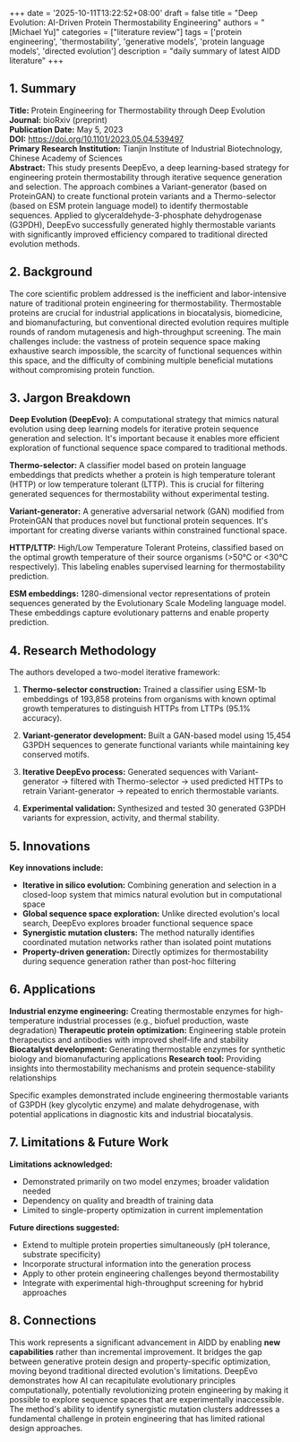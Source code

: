 +++
date = '2025-10-11T13:22:52+08:00'
draft = false
title = "Deep Evolution: AI-Driven Protein Thermostability Engineering"
authors = "[Michael Yu]"
categories = ["literature review"]
tags = ['protein engineering', 'thermostability', 'generative models', 'protein language models', 'directed evolution']
description = "daily summary of latest AIDD literature"
+++


## 1. Summary

**Title:** Protein Engineering for Thermostability through Deep Evolution  
**Journal:** bioRxiv (preprint)  
**Publication Date:** May 5, 2023  
**DOI:** https://doi.org/10.1101/2023.05.04.539497  
**Primary Research Institution:** Tianjin Institute of Industrial Biotechnology, Chinese Academy of Sciences  
**Abstract:** This study presents DeepEvo, a deep learning-based strategy for engineering protein thermostability through iterative sequence generation and selection. The approach combines a Variant-generator (based on ProteinGAN) to create functional protein variants and a Thermo-selector (based on ESM protein language model) to identify thermostable sequences. Applied to glyceraldehyde-3-phosphate dehydrogenase (G3PDH), DeepEvo successfully generated highly thermostable variants with significantly improved efficiency compared to traditional directed evolution methods.

## 2. Background

The core scientific problem addressed is the inefficient and labor-intensive nature of traditional protein engineering for thermostability. Thermostable proteins are crucial for industrial applications in biocatalysis, biomedicine, and biomanufacturing, but conventional directed evolution requires multiple rounds of random mutagenesis and high-throughput screening. The main challenges include: the vastness of protein sequence space making exhaustive search impossible, the scarcity of functional sequences within this space, and the difficulty of combining multiple beneficial mutations without compromising protein function.

## 3. Jargon Breakdown

**Deep Evolution (DeepEvo):** A computational strategy that mimics natural evolution using deep learning models for iterative protein sequence generation and selection. It's important because it enables more efficient exploration of functional sequence space compared to traditional methods.

**Thermo-selector:** A classifier model based on protein language embeddings that predicts whether a protein is high temperature tolerant (HTTP) or low temperature tolerant (LTTP). This is crucial for filtering generated sequences for thermostability without experimental testing.

**Variant-generator:** A generative adversarial network (GAN) modified from ProteinGAN that produces novel but functional protein sequences. It's important for creating diverse variants within constrained functional space.

**HTTP/LTTP:** High/Low Temperature Tolerant Proteins, classified based on the optimal growth temperature of their source organisms (>50°C or <30°C respectively). This labeling enables supervised learning for thermostability prediction.

**ESM embeddings:** 1280-dimensional vector representations of protein sequences generated by the Evolutionary Scale Modeling language model. These embeddings capture evolutionary patterns and enable property prediction.

## 4. Research Methodology

The authors developed a two-model iterative framework:

1. **Thermo-selector construction:** Trained a classifier using ESM-1b embeddings of 193,858 proteins from organisms with known optimal growth temperatures to distinguish HTTPs from LTTPs (95.1% accuracy).

2. **Variant-generator development:** Built a GAN-based model using 15,454 G3PDH sequences to generate functional variants while maintaining key conserved motifs.

3. **Iterative DeepEvo process:** Generated sequences with Variant-generator → filtered with Thermo-selector → used predicted HTTPs to retrain Variant-generator → repeated to enrich thermostable variants.

4. **Experimental validation:** Synthesized and tested 30 generated G3PDH variants for expression, activity, and thermal stability.

## 5. Innovations

**Key innovations include:**
- **Iterative in silico evolution:** Combining generation and selection in a closed-loop system that mimics natural evolution but in computational space
- **Global sequence space exploration:** Unlike directed evolution's local search, DeepEvo explores broader functional sequence space
- **Synergistic mutation clusters:** The method naturally identifies coordinated mutation networks rather than isolated point mutations
- **Property-driven generation:** Directly optimizes for thermostability during sequence generation rather than post-hoc filtering

## 6. Applications

**Industrial enzyme engineering:** Creating thermostable enzymes for high-temperature industrial processes (e.g., biofuel production, waste degradation)
**Therapeutic protein optimization:** Engineering stable protein therapeutics and antibodies with improved shelf-life and stability
**Biocatalyst development:** Generating thermostable enzymes for synthetic biology and biomanufacturing applications
**Research tool:** Providing insights into thermostability mechanisms and protein sequence-stability relationships

Specific examples demonstrated include engineering thermostable variants of G3PDH (key glycolytic enzyme) and malate dehydrogenase, with potential applications in diagnostic kits and industrial biocatalysis.

## 7. Limitations & Future Work

**Limitations acknowledged:**
- Demonstrated primarily on two model enzymes; broader validation needed
- Dependency on quality and breadth of training data
- Limited to single-property optimization in current implementation

**Future directions suggested:**
- Extend to multiple protein properties simultaneously (pH tolerance, substrate specificity)
- Incorporate structural information into the generation process
- Apply to other protein engineering challenges beyond thermostability
- Integrate with experimental high-throughput screening for hybrid approaches

## 8. Connections

This work represents a significant advancement in AIDD by enabling **new capabilities** rather than incremental improvement. It bridges the gap between generative protein design and property-specific optimization, moving beyond traditional directed evolution's limitations. DeepEvo demonstrates how AI can recapitulate evolutionary principles computationally, potentially revolutionizing protein engineering by making it possible to explore sequence spaces that are experimentally inaccessible. The method's ability to identify synergistic mutation clusters addresses a fundamental challenge in protein engineering that has limited rational design approaches.
